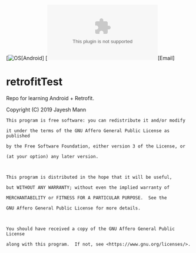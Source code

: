 
[![OS](https://www.android.com/)[Android]
[![Contact](mailto:jayeshmann06@gmail.com)[Email]

# retrofitTest
 Repo for learning Android + Retrofit.
 
 Copyright (C) 2019  Jayesh Mann



    This program is free software: you can redistribute it and/or modify

    it under the terms of the GNU Affero General Public License as published

    by the Free Software Foundation, either version 3 of the License, or

    (at your option) any later version.



    This program is distributed in the hope that it will be useful,

    but WITHOUT ANY WARRANTY; without even the implied warranty of

    MERCHANTABILITY or FITNESS FOR A PARTICULAR PURPOSE.  See the

    GNU Affero General Public License for more details.



    You should have received a copy of the GNU Affero General Public License

    along with this program.  If not, see <https://www.gnu.org/licenses/>.


